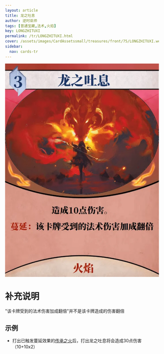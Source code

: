 ```yaml
---
layout: article
title: 龙之吐息
author: 逆时巫师
tags: [普通宝藏,法术,火焰]
key: LONGZHITUXI
permalink: /tr/LONGZHITUXI.html
cover: /assets/images/CardAssetssmall/treasures/front/75/LONGZHITUXI.webp
sidebar:
  nav: cards-tr
---
```

![龙之吐息](/assets/images/CardAssets/treasures/front/75/LONGZHITUXI.webp)

# 补充说明

"该卡牌受到的法术伤害加成翻倍"并不是该卡牌造成的伤害翻倍

## 示例

* 打出已触发蔓延效果的[传承之火](/tr/CHUANCHENGZHIHUO.html)后，打出龙之吐息将会造成30点伤害（10+10x2）
